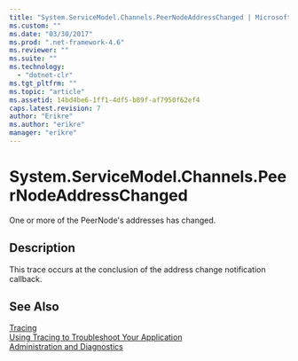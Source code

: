 ```yaml
---
title: "System.ServiceModel.Channels.PeerNodeAddressChanged | Microsoft Docs"
ms.custom: ""
ms.date: "03/30/2017"
ms.prod: ".net-framework-4.6"
ms.reviewer: ""
ms.suite: ""
ms.technology: 
  - "dotnet-clr"
ms.tgt_pltfrm: ""
ms.topic: "article"
ms.assetid: 14bd4be6-1ff1-4df5-b89f-af7950f62ef4
caps.latest.revision: 7
author: "Erikre"
ms.author: "erikre"
manager: "erikre"
---
```

# System.ServiceModel.Channels.PeerNodeAddressChanged
One or more of the PeerNode's addresses has changed.  
  
## Description  
 This trace occurs at the conclusion of the address change notification callback.  
  
## See Also  
 [Tracing](../../../../../docs/framework/wcf/diagnostics/tracing/tracing.md)   
 [Using Tracing to Troubleshoot Your Application](../../../../../docs/framework/wcf/diagnostics/tracing/using-tracing-to-troubleshoot-your-application.md)   
 [Administration and Diagnostics](../../../../../docs/framework/wcf/diagnostics/administration-and-diagnostics.md)